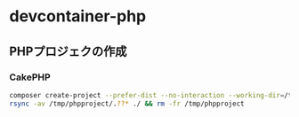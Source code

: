 devcontainer-php
=====================

PHPプロジェクの作成
---------------------

### CakePHP

```sh
composer create-project --prefer-dist --no-interaction --working-dir=/tmp cakephp/app:~5.0 phpproject
rsync -av /tmp/phpproject/.??* ./ && rm -fr /tmp/phpproject
```
